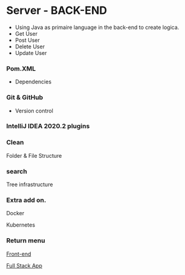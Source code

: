 # Server - BACK-END

- Using Java as primaire language in the back-end to create logica.
- Get User
- Post User
- Delete User
- Update User




### Pom.XML  
- Dependencies

### Git & GitHub 
- Version control

### IntelliJ IDEA 2020.2 plugins


### Clean
Folder & File Structure

### search
Tree infrastructure



### Extra add on.
Docker

Kubernetes

### Return menu


[Front-end](https://github.com/darksos34/Full-Stack-Application/tree/master/Client)

[Full Stack App](https://github.com/darksos34/Full-Stack-Application)



